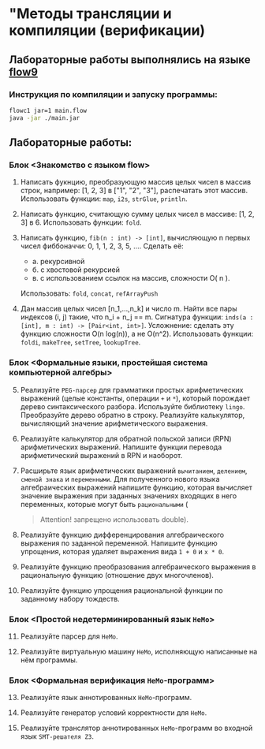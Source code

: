 # "Методы трансляции и компиляции (верификации)

## Лабораторные работы выполнялись на языке [flow9](https://github.com/area9innovation/flow9/tree/master)

### Инструкция по компиляции и запуску программы:
```bash
flowc1 jar=1 main.flow
java -jar ./main.jar
```

## Лабораторные работы:

### Блок <Знакомство с языком flow>

1) Написать фукнцию, преобразующую массив целых чисел в массив строк, например: [1, 2, 3] в ["1", "2", "3"], распечатать этот массив. Использовать функции: `map`, `i2s`, `strGlue`, `println`.

2) Написать функцию, считающую сумму целых чисел в массиве: [1, 2, 3] в 6. Использовать функции: `fold`.

3) Написать функцию, `fib(n : int) -> [int]`, вычисляющую n первых чисел фиббоначчи: 0, 1, 1, 2, 3, 5, .... Сделать её:
    - а. рекурсивной
    - б. с хвостовой рекурсией
    - в. с использованием ссылок на массив, сложности O( n ).
    
    Использовать: `fold`, `concat`, `refArrayPush`

4) Дан массив целых чисел [n_1,...,n_k] и число m. Найти все пары индексов (i, j) такие, что n_i + n_j == m. Сигнатура функции: `inds(a : [int], m : int) -> [Pair<int, int>]`. Усложнение: сделать эту функцию сложности O(n log(n)), а не O(n^2). Использовать функции: `foldi`, `makeTree`, `setTree`, `lookupTree`.

### Блок <Формальные языки, простейшая система компьютерной алгебры>

5) Реализуйте `PEG-парсер` для грамматики простых арифметических выражений (целые
константы, операции `+` и `*`), который порождает дерево синтаксического разбора. Используйте
библиотеку `lingo`. Преобразуйте дерево обратно в строку. Реализуйте калькулятор,
вычисляющий значение арифметического выражения.

6) Реализуйте калькулятор для обратной польской записи (RPN) арифметических выражений.
Напишите функции перевода арифметический выражений в RPN и наоборот.

7) Расширьте язык арифметических выражений `вычитанием`, `делением`, `сменой знака` и
`переменными`. Для полученного нового языка алгебраических выражений напишите функцию,
которая вычисляет значение выражения при заданных значениях входящих в него переменных,
которые могут быть `рациональными` (
    > Attention! запрещено использовать double).

8) Реализуйте функцию дифференцирования алгебраического выражения по заданной
переменной. Напишите функцию упрощения, которая удаляет выражения вида `1 + 0` и `x * 0`.

9) Реализуйте функцию преобразования алгебраического выражения в рациональную функцию
(отношение двух многочленов).

10) Реализуйте функцию упрощения рациональной функции по заданному набору тождеств.

### Блок <Простой недетерминированный язык `НеМо`>

11) Реализуйте парсер для `НеМо`.

12) Реализуйте виртуальную машину `НеМо`, исполняющую
написанные на нём программы.

### Блок <Формальная верификация `НеМо`-программ>

13) Реализуйте язык аннотированных `НеМо`-программ.

14) Реализуйте генератор условий корректности для `НеМо`.

15) Реализуйте транслятор аннотированных `НеМо`-программ
во входной язык `SMT-решателя Z3`.